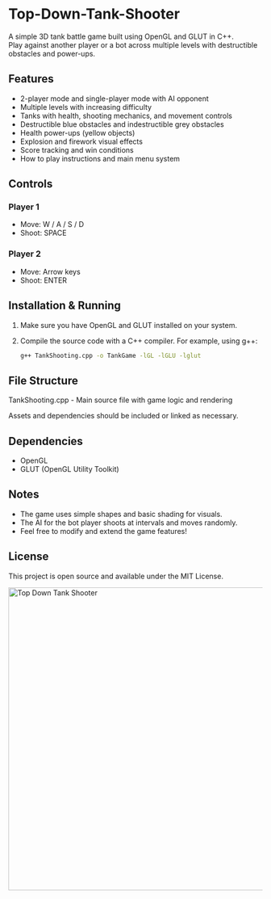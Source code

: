 # Top-Down-Tank-Shooter

A simple 3D tank battle game built using OpenGL and GLUT in C++.  
Play against another player or a bot across multiple levels with destructible obstacles and power-ups.

## Features

- 2-player mode and single-player mode with AI opponent  
- Multiple levels with increasing difficulty  
- Tanks with health, shooting mechanics, and movement controls  
- Destructible blue obstacles and indestructible grey obstacles  
- Health power-ups (yellow objects)  
- Explosion and firework visual effects  
- Score tracking and win conditions  
- How to play instructions and main menu system  

## Controls

### Player 1  
- Move: W / A / S / D  
- Shoot: SPACE  

### Player 2  
- Move: Arrow keys  
- Shoot: ENTER  


## Installation & Running

1. Make sure you have OpenGL and GLUT installed on your system.  
2. Compile the source code with a C++ compiler. For example, using g++:

   ```bash
   g++ TankShooting.cpp -o TankGame -lGL -lGLU -lglut

## File Structure
TankShooting.cpp - Main source file with game logic and rendering

Assets and dependencies should be included or linked as necessary.

## Dependencies
- OpenGL
- GLUT (OpenGL Utility Toolkit)

## Notes
- The game uses simple shapes and basic shading for visuals.
- The AI for the bot player shoots at intervals and moves randomly.
- Feel free to modify and extend the game features!

## License
This project is open source and available under the MIT License.

<img src="game.png" alt="Top Down Tank Shooter" width="600"/>

